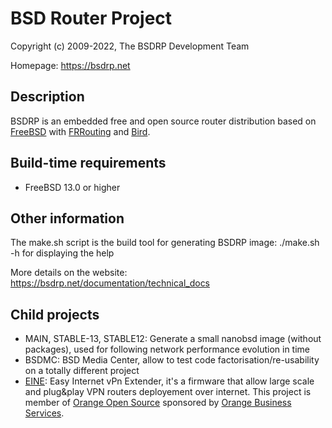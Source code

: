 BSD Router Project
==================

Copyright (c) 2009-2022, The BSDRP Development Team

Homepage: https://bsdrp.net

## Description

BSDRP is an embedded free and open source router distribution based on [FreeBSD](https://www.freebsd.org) with [FRRouting](https://frrouting.org) and [Bird](http://bird.network.cz/).

## Build-time requirements
 - FreeBSD 13.0 or higher

## Other information

The make.sh script is the build tool for generating BSDRP image:
./make.sh -h for displaying the help

More details on the website:
https://bsdrp.net/documentation/technical_docs

## Child projects
 * MAIN, STABLE-13, STABLE12: Generate a small nanobsd image (without packages), used for following network performance evolution in time
 * BSDMC: BSD Media Center, allow to test code factorisation/re-usability on a totally different project
 * [EINE](EINE/README.md): Easy Internet vPn Extender, it's a firmware that allow large scale and plug&play VPN routers deployement over internet. This project is member of [Orange Open Source](http://opensource.orange.com) sponsored by [Orange Business Services](http://orange-business.com).

